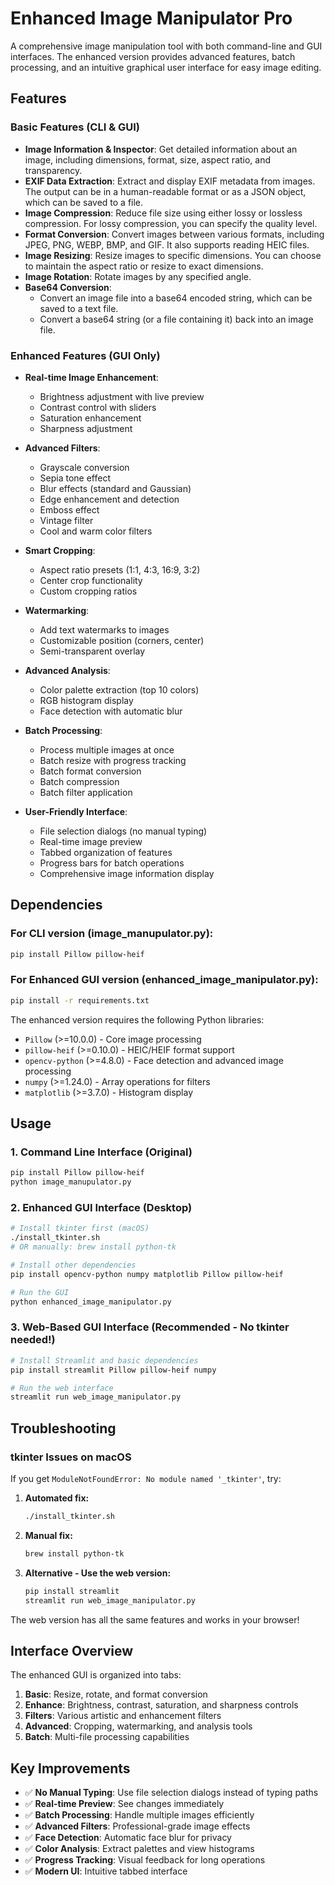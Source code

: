 # Enhanced Image Manipulator Pro

A comprehensive image manipulation tool with both command-line and GUI interfaces. The enhanced version provides advanced features, batch processing, and an intuitive graphical user interface for easy image editing.

## Features

### Basic Features (CLI & GUI)
- **Image Information & Inspector**: Get detailed information about an image, including dimensions, format, size, aspect ratio, and transparency.
- **EXIF Data Extraction**: Extract and display EXIF metadata from images. The output can be in a human-readable format or as a JSON object, which can be saved to a file.
- **Image Compression**: Reduce file size using either lossy or lossless compression. For lossy compression, you can specify the quality level.
- **Format Conversion**: Convert images between various formats, including JPEG, PNG, WEBP, BMP, and GIF. It also supports reading HEIC files.
- **Image Resizing**: Resize images to specific dimensions. You can choose to maintain the aspect ratio or resize to exact dimensions.
- **Image Rotation**: Rotate images by any specified angle.
- **Base64 Conversion**:
    - Convert an image file into a base64 encoded string, which can be saved to a text file.
    - Convert a base64 string (or a file containing it) back into an image file.

### Enhanced Features (GUI Only)
- **Real-time Image Enhancement**:
  - Brightness adjustment with live preview
  - Contrast control with sliders
  - Saturation enhancement
  - Sharpness adjustment
  
- **Advanced Filters**:
  - Grayscale conversion
  - Sepia tone effect
  - Blur effects (standard and Gaussian)
  - Edge enhancement and detection
  - Emboss effect
  - Vintage filter
  - Cool and warm color filters

- **Smart Cropping**:
  - Aspect ratio presets (1:1, 4:3, 16:9, 3:2)
  - Center crop functionality
  - Custom cropping ratios

- **Watermarking**:
  - Add text watermarks to images
  - Customizable position (corners, center)
  - Semi-transparent overlay

- **Advanced Analysis**:
  - Color palette extraction (top 10 colors)
  - RGB histogram display
  - Face detection with automatic blur

- **Batch Processing**:
  - Process multiple images at once
  - Batch resize with progress tracking
  - Batch format conversion
  - Batch compression
  - Batch filter application

- **User-Friendly Interface**:
  - File selection dialogs (no manual typing)
  - Real-time image preview
  - Tabbed organization of features
  - Progress bars for batch operations
  - Comprehensive image information display

## Dependencies

### For CLI version (image_manupulator.py):
```bash
pip install Pillow pillow-heif
```

### For Enhanced GUI version (enhanced_image_manipulator.py):
```bash
pip install -r requirements.txt
```

The enhanced version requires the following Python libraries:
- `Pillow` (>=10.0.0) - Core image processing
- `pillow-heif` (>=0.10.0) - HEIC/HEIF format support
- `opencv-python` (>=4.8.0) - Face detection and advanced image processing
- `numpy` (>=1.24.0) - Array operations for filters
- `matplotlib` (>=3.7.0) - Histogram display

## Usage

### 1. Command Line Interface (Original)
```bash
pip install Pillow pillow-heif
python image_manupulator.py
```

### 2. Enhanced GUI Interface (Desktop)
```bash
# Install tkinter first (macOS)
./install_tkinter.sh
# OR manually: brew install python-tk

# Install other dependencies
pip install opencv-python numpy matplotlib Pillow pillow-heif

# Run the GUI
python enhanced_image_manipulator.py
```

### 3. Web-Based GUI Interface (Recommended - No tkinter needed!)
```bash
# Install Streamlit and basic dependencies
pip install streamlit Pillow pillow-heif numpy

# Run the web interface
streamlit run web_image_manipulator.py
```

## Troubleshooting

### tkinter Issues on macOS
If you get `ModuleNotFoundError: No module named '_tkinter'`, try:

1. **Automated fix:**
   ```bash
   ./install_tkinter.sh
   ```

2. **Manual fix:**
   ```bash
   brew install python-tk
   ```

3. **Alternative - Use the web version:**
   ```bash
   pip install streamlit
   streamlit run web_image_manipulator.py
   ```

The web version has all the same features and works in your browser!

## Interface Overview

The enhanced GUI is organized into tabs:

1. **Basic**: Resize, rotate, and format conversion
2. **Enhance**: Brightness, contrast, saturation, and sharpness controls
3. **Filters**: Various artistic and enhancement filters
4. **Advanced**: Cropping, watermarking, and analysis tools
5. **Batch**: Multi-file processing capabilities

## Key Improvements

- ✅ **No Manual Typing**: Use file selection dialogs instead of typing paths
- ✅ **Real-time Preview**: See changes immediately
- ✅ **Batch Processing**: Handle multiple images efficiently
- ✅ **Advanced Filters**: Professional-grade image effects
- ✅ **Face Detection**: Automatic face blur for privacy
- ✅ **Color Analysis**: Extract palettes and view histograms
- ✅ **Progress Tracking**: Visual feedback for long operations
- ✅ **Modern UI**: Intuitive tabbed interface
